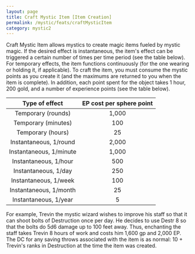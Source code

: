 ```yaml
---
layout: page
title: Craft Mystic Item [Item Creation]
permalink: /mystic/feats/craftMysticItem
category: mystic2
---
```

Craft Mystic Item allows mystics to create magic items fueled by mystic
magic. If the desired effect is instantaneous, the item's effect can be
triggered a certain number of times per time period (see the table
below). For temporary effects, the item functions continuously (for the
one wearing or holding it, if applicable). To craft the item, you must
consume the mystic points as you create it (and the maximums are
returned to you when the item is complete). In addition, each point
spent for the object takes 1 hour, 200 gold, and a number of experience
points (see the table below).

| Type of effect          | EP cost per sphere point |
|:-----------------------:|:------------------------:|
| Temporary (rounds)      |                    1,000 |
| Temporary (minutes)     |                      100 |
| Temporary (hours)       |                       25 |
| Instantaneous, 1/round  |                    2,000 |
| Instantaneous, 1/minute |                    1,000 |
| Instantaneous, 1/hour   |                      500 |
| Instantaneous, 1/day    |                      250 |
| Instantaneous, 1/week   |                      100 |
| Instantaneous, 1/month  |                       25 |
| Instantaneous, 1/year   |                        5 |

For example, Trevin the mystic wizard wishes to improve his staff so
that it can shoot bolts of Destruction once per day. He decides to use
Destr 8 so that the bolts do 5d6 damage up to 100 feet away. Thus,
enchanting the staff takes Trevin 8 hours of work and costs him 1,600 gp
and 2,000 EP. The DC for any saving throws associated with the item is
as normal: 10 + Trevin's ranks in Destruction at the time the item was
created.
